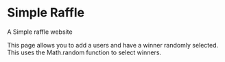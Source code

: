 # Simple Raffle
A Simple raffle website

This page allows you to add a users and have a winner randomly selected. This uses the Math.random function to select winners.
